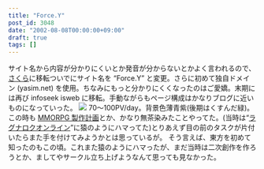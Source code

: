 ```yaml
---
title: "Force.Y"
post_id: 3048
date: "2002-08-08T00:00:00+09:00"
draft: true
tags: []
---
```



サイト名から内容が分かりにくいとか発音が分からないとかよく言われるので、[さくら](http://www.sakura.ne.jp/)に移転ついでにサイト名を “Force.Y” と変更。さらに初めて独自ドメイン (yasim.net) を使用。ちなみにもっと分かりにくくなったのはご愛嬌。末期には再び infoseek isweb に移転。手動ながらもページ構成はかなりブログに近いものになっていった。  ![](https://danmaq.com/wp-content/uploads/1999/09/FY3.jpg) 70～100PV/day。背景色薄青紫(後期はくすんだ緑)。 この時も [MMORPG 製作計画](https://danmaq.com/tag/evil-kingdom)とか、かなり無茶染みたことやってた。(当時は“[ラグナロクオンライン](http://www.ragnarokonline.jp/)”に猿のようにハマってた)とりあえず目の前のタスクが片付いたらまた手を付けてみようかとは思っているが。 そう言えば、東方を初めて知ったのもこの頃。これまた猿のようにハマったが、まだ当時は二次創作を作ろうとか、ましてやサークル立ち上げようなんて思っても見なかった。
